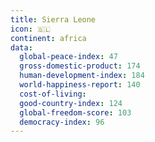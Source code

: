 ```yaml
---
title: Sierra Leone
icon: 🇸🇱
continent: africa
data:
  global-peace-index: 47
  gross-domestic-product: 174
  human-development-index: 184
  world-happiness-report: 140
  cost-of-living:
  good-country-index: 124
  global-freedom-score: 103
  democracy-index: 96
---
```

